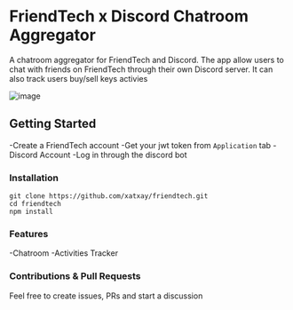# FriendTech x Discord Chatroom Aggregator

A chatroom aggregator for FriendTech and Discord. The app allow users to chat with friends on FriendTech through their own Discord server. It can also track users buy/sell keys activies

![image](https://github.com/xatxay/friendtech/assets/29783278/4b91f1f6-9c2b-49aa-93a3-df39fd288c44)

## Getting Started

-Create a FriendTech account
-Get your jwt token from `Application` tab 
-Discord Account
-Log in through the discord bot

### Installation

```
git clone https://github.com/xatxay/friendtech.git
cd friendtech
npm install
```

### Features
-Chatroom
-Activities Tracker

### Contributions & Pull Requests

Feel free to create issues, PRs and start a discussion
